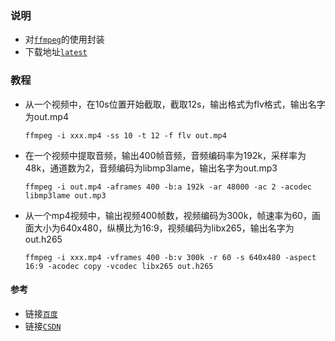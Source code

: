 ### 说明
* 对[`ffmpeg`](`https://ffmpeg.org/`)的使用封装
* 下载地址[`latest`](`https://github.com/BtbN/FFmpeg-Builds/releases`)

### 教程


* 从一个视频中，在10s位置开始截取，截取12s，输出格式为flv格式，输出名字为out.mp4
    ```
    ffmpeg -i xxx.mp4 -ss 10 -t 12 -f flv out.mp4
    ```

* 在一个视频中提取音频，输出400帧音频，音频编码率为192k，采样率为48k，通道数为2，音频编码为libmp3lame，输出名字为out.mp3
    ```
    ffmpeg -i out.mp4 -aframes 400 -b:a 192k -ar 48000 -ac 2 -acodec libmp3lame out.mp3
    ```
* 从一个mp4视频中，输出视频400帧数，视频编码为300k，帧速率为60，画面大小为640x480，纵横比为16:9，视频编码为libx265，输出名字为out.h265
  ```
  ffmpeg -i xxx.mp4 -vframes 400 -b:v 300k -r 60 -s 640x480 -aspect 16:9 -acodec copy -vcodec libx265 out.h265
  ```

#### 参考
* 链接[`百度`](`https://baike.baidu.com/item/ffmpeg/2665727?fr=ge_ala`)
* 链接[`CSDN`](`https://blog.csdn.net/cpp_learner/article/details/142657414`)
